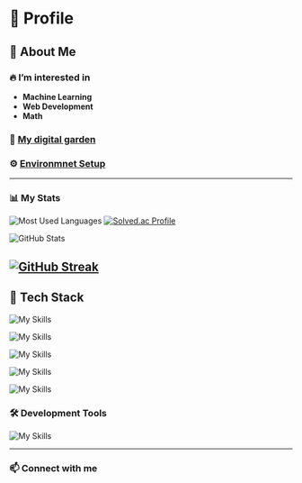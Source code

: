 # 📌 Profile

## 🚀 About Me

### 🔥 I’m interested in
- **Machine Learning**
- **Web Development**
- **Math**

### 🌱 [My digital garden](https://digitalgarden-sand-one.vercel.app/)

### ⚙️ [Environmnet Setup](https://github.com/Wihyeongsu/dotfiles)
---

### 📊 My Stats
![Most Used Languages](https://github-readme-stats.vercel.app/api/top-langs/?username=Wihyeongsu&layout=compact&theme=radical)
[![Solved.ac Profile](http://mazassumnida.wtf/api/v2/generate_badge?boj=wihyoungsu)](https://solved.ac/wihyoungsu)

![GitHub Stats](https://github-readme-stats.vercel.app/api?username=Wihyeongsu&show_icons=true&theme=aura)

[![GitHub Streak](https://streak-stats.demolab.com?user=Wihyeongsu&theme=blueberry&border_radius=5.5&date_format=%5BY%20%5DM%20j&ring=EA523BEA&fire=80FFF6)](https://git.io/streak-stats)
---

## 🥞 Tech Stack
![My Skills](https://go-skill-icons.vercel.app/api/icons?i=html,typescript,react,zustand)

![My Skills](https://go-skill-icons.vercel.app/api/icons?i=css,tailwindcss)

![My Skills](https://go-skill-icons.vercel.app/api/icons?i=java,python,rust)

![My Skills](https://go-skill-icons.vercel.app/api/icons?i=tauri,nextjs)

![My Skills](https://go-skill-icons.vercel.app/api/icons?i=docker,arch,ubuntu)


### 🛠 Development Tools
![My Skills](https://go-skill-icons.vercel.app/api/icons?i=vscode,zed,neovim,idea)

---

### 📫 Connect with me
